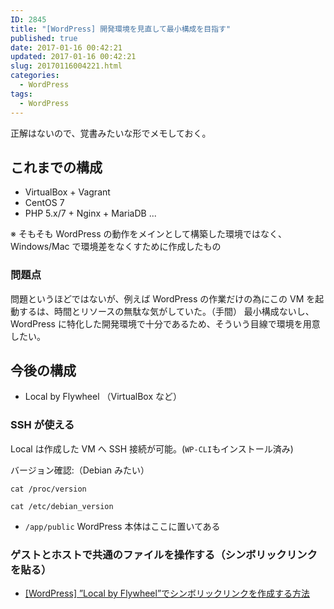 ```yaml
---
ID: 2845
title: "[WordPress] 開発環境を見直して最小構成を目指す"
published: true
date: 2017-01-16 00:42:21
updated: 2017-01-16 00:42:21
slug: 20170116004221.html
categories:
  - WordPress
tags:
  - WordPress
---
```


正解はないので、覚書みたいな形でメモしておく。

<!--more-->

## これまでの構成

- VirtualBox + Vagrant
- CentOS 7
- PHP 5.x/7 + Nginx + MariaDB ...

※ そもそも WordPress の動作をメインとして構築した環境ではなく、Windows/Mac で環境差をなくすために作成したもの

### 問題点

問題というほどではないが、例えば WordPress の作業だけの為にこの VM を起動するは、時間とリソースの無駄な気がしていた。（手間）
最小構成ないし、WordPress に特化した開発環境で十分であるため、そういう目線で環境を用意したい。

## 今後の構成

- Local by Flywheel （VirtualBox など）

### SSH が使える

Local は作成した VM へ SSH 接続が可能。(`WP-CLI`もインストール済み)

バージョン確認:（Debian みたい）

```language-bash
cat /proc/version
```

```language-bash
cat /etc/debian_version
```

- `/app/public`
  WordPress 本体はここに置いてある

### ゲストとホストで共通のファイルを操作する（シンボリックリンクを貼る）

- [[WordPress] ”Local by Flywheel”でシンボリックリンクを作成する方法](https://b.0218.jp/20170111005914.html)
